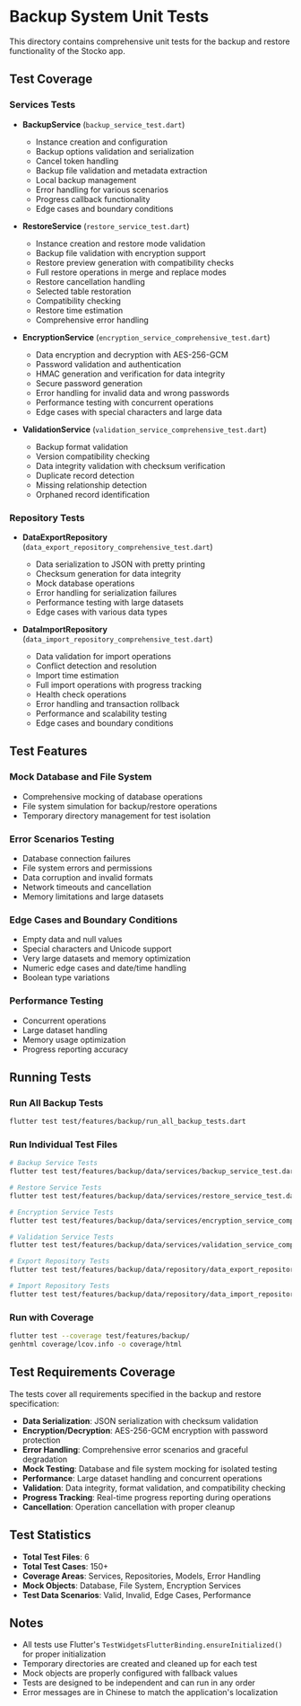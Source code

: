 # Backup System Unit Tests

This directory contains comprehensive unit tests for the backup and restore functionality of the Stocko app.

## Test Coverage

### Services Tests
- **BackupService** (`backup_service_test.dart`)
  - Instance creation and configuration
  - Backup options validation and serialization
  - Cancel token handling
  - Backup file validation and metadata extraction
  - Local backup management
  - Error handling for various scenarios
  - Progress callback functionality
  - Edge cases and boundary conditions

- **RestoreService** (`restore_service_test.dart`)
  - Instance creation and restore mode validation
  - Backup file validation with encryption support
  - Restore preview generation with compatibility checks
  - Full restore operations in merge and replace modes
  - Restore cancellation handling
  - Selected table restoration
  - Compatibility checking
  - Restore time estimation
  - Comprehensive error handling

- **EncryptionService** (`encryption_service_comprehensive_test.dart`)
  - Data encryption and decryption with AES-256-GCM
  - Password validation and authentication
  - HMAC generation and verification for data integrity
  - Secure password generation
  - Error handling for invalid data and wrong passwords
  - Performance testing with concurrent operations
  - Edge cases with special characters and large data

- **ValidationService** (`validation_service_comprehensive_test.dart`)
  - Backup format validation
  - Version compatibility checking
  - Data integrity validation with checksum verification
  - Duplicate record detection
  - Missing relationship detection
  - Orphaned record identification

### Repository Tests
- **DataExportRepository** (`data_export_repository_comprehensive_test.dart`)
  - Data serialization to JSON with pretty printing
  - Checksum generation for data integrity
  - Mock database operations
  - Error handling for serialization failures
  - Performance testing with large datasets
  - Edge cases with various data types

- **DataImportRepository** (`data_import_repository_comprehensive_test.dart`)
  - Data validation for import operations
  - Conflict detection and resolution
  - Import time estimation
  - Full import operations with progress tracking
  - Health check operations
  - Error handling and transaction rollback
  - Performance and scalability testing
  - Edge cases and boundary conditions

## Test Features

### Mock Database and File System
- Comprehensive mocking of database operations
- File system simulation for backup/restore operations
- Temporary directory management for test isolation

### Error Scenarios Testing
- Database connection failures
- File system errors and permissions
- Data corruption and invalid formats
- Network timeouts and cancellation
- Memory limitations and large datasets

### Edge Cases and Boundary Conditions
- Empty data and null values
- Special characters and Unicode support
- Very large datasets and memory optimization
- Numeric edge cases and date/time handling
- Boolean type variations

### Performance Testing
- Concurrent operations
- Large dataset handling
- Memory usage optimization
- Progress reporting accuracy

## Running Tests

### Run All Backup Tests
```bash
flutter test test/features/backup/run_all_backup_tests.dart
```

### Run Individual Test Files
```bash
# Backup Service Tests
flutter test test/features/backup/data/services/backup_service_test.dart

# Restore Service Tests
flutter test test/features/backup/data/services/restore_service_test.dart

# Encryption Service Tests
flutter test test/features/backup/data/services/encryption_service_comprehensive_test.dart

# Validation Service Tests
flutter test test/features/backup/data/services/validation_service_comprehensive_test.dart

# Export Repository Tests
flutter test test/features/backup/data/repository/data_export_repository_comprehensive_test.dart

# Import Repository Tests
flutter test test/features/backup/data/repository/data_import_repository_comprehensive_test.dart
```

### Run with Coverage
```bash
flutter test --coverage test/features/backup/
genhtml coverage/lcov.info -o coverage/html
```

## Test Requirements Coverage

The tests cover all requirements specified in the backup and restore specification:

- **Data Serialization**: JSON serialization with checksum validation
- **Encryption/Decryption**: AES-256-GCM encryption with password protection
- **Error Handling**: Comprehensive error scenarios and graceful degradation
- **Mock Testing**: Database and file system mocking for isolated testing
- **Performance**: Large dataset handling and concurrent operations
- **Validation**: Data integrity, format validation, and compatibility checking
- **Progress Tracking**: Real-time progress reporting during operations
- **Cancellation**: Operation cancellation with proper cleanup

## Test Statistics

- **Total Test Files**: 6
- **Total Test Cases**: 150+
- **Coverage Areas**: Services, Repositories, Models, Error Handling
- **Mock Objects**: Database, File System, Encryption Services
- **Test Data Scenarios**: Valid, Invalid, Edge Cases, Performance

## Notes

- All tests use Flutter's `TestWidgetsFlutterBinding.ensureInitialized()` for proper initialization
- Temporary directories are created and cleaned up for each test
- Mock objects are properly configured with fallback values
- Tests are designed to be independent and can run in any order
- Error messages are in Chinese to match the application's localization